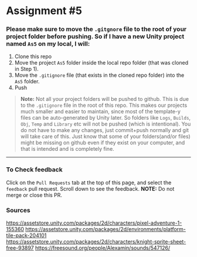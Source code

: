 # Assignment #5

### Please make sure to move the `.gitgnore` file to the root of your project folder before pushing. So if I have a new Unity project named `As5` on my local, I will:  

1. Clone this repo
2. Move the project `As5` folder inside the local repo folder (that was cloned in Step 1).
3. Move the `.gitignore` file (that exists in the cloned repo folder) into the `As5` folder. 
4. Push

> **Note:** Not all your project folders will be pushed to github. This is due to the `.gitignore` file in the root of this repo. This makes our projects much smaller and easier to maintain, since most of the template-y files can be auto-generated by Unity later. So folders like `Logs`, `Builds`, `Obj`, `Temp` and `Library` etc will not be pushed (which is intentional). You do not have to make any changes, just commit+push normally and git will take care of this. Just know that some of your folders(and/or files) might be missing on github even if they exist on your computer, and that is intended and is completely fine.

--- 

### To Check feedback

Click on the `Pull Requests` tab at the top of this page, and select the `feedback` pull request. Scroll down to see the feedback. **NOTE:** Do not merge or close this PR.


### Sources

https://assetstore.unity.com/packages/2d/characters/pixel-adventure-1-155360
https://assetstore.unity.com/packages/2d/environments/platform-tile-pack-204101
https://assetstore.unity.com/packages/2d/characters/knight-sprite-sheet-free-93897
https://freesound.org/people/Alexamin/sounds/547126/